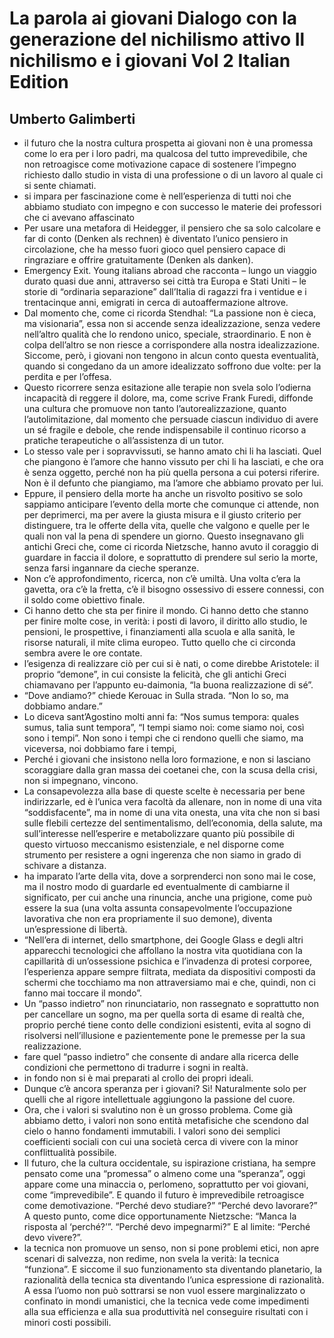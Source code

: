 # La parola ai giovani Dialogo con la generazione del nichilismo attivo Il nichilismo e i giovani Vol 2 Italian Edition
## Umberto Galimberti
- il futuro che la nostra cultura prospetta ai giovani non è una promessa come lo era per i loro padri, ma qualcosa del tutto imprevedibile, che non retroagisce come motivazione capace di sostenere l’impegno richiesto dallo studio in vista di una professione o di un lavoro al quale ci si sente chiamati.
- si impara per fascinazione come è nell’esperienza di tutti noi che abbiamo studiato con impegno e con successo le materie dei professori che ci avevano affascinato
- Per usare una metafora di Heidegger, il pensiero che sa solo calcolare e far di conto (Denken als rechnen) è diventato l’unico pensiero in circolazione, che ha messo fuori gioco quel pensiero capace di ringraziare e offrire gratuitamente (Denken als danken).
- Emergency Exit. Young italians abroad che racconta – lungo un viaggio durato quasi due anni, attraverso sei città tra Europa e Stati Uniti – le storie di “ordinaria separazione” dall’Italia di ragazzi fra i ventidue e i trentacinque anni, emigrati in cerca di autoaffermazione altrove.
- Dal momento che, come ci ricorda Stendhal: “La passione non è cieca, ma visionaria”, essa non si accende senza idealizzazione, senza vedere nell’altro qualità che lo rendono unico, speciale, straordinario. E non è colpa dell’altro se non riesce a corrispondere alla nostra idealizzazione. Siccome, però, i giovani non tengono in alcun conto questa eventualità, quando si congedano da un amore idealizzato soffrono due volte: per la perdita e per l’offesa.
- Questo ricorrere senza esitazione alle terapie non svela solo l’odierna incapacità di reggere il dolore, ma, come scrive Frank Furedi, diffonde una cultura che promuove non tanto l’autorealizzazione, quanto l’autolimitazione, dal momento che persuade ciascun individuo di avere un sé fragile e debole, che rende indispensabile il continuo ricorso a pratiche terapeutiche o all’assistenza di un tutor.
- Lo stesso vale per i sopravvissuti, se hanno amato chi li ha lasciati. Quel che piangono è l’amore che hanno vissuto per chi li ha lasciati, e che ora è senza oggetto, perché non ha più quella persona a cui potersi riferire. Non è il defunto che piangiamo, ma l’amore che abbiamo provato per lui.
- Eppure, il pensiero della morte ha anche un risvolto positivo se solo sappiamo anticipare l’evento della morte che comunque ci attende, non per deprimerci, ma per avere la giusta misura e il giusto criterio per distinguere, tra le offerte della vita, quelle che valgono e quelle per le quali non val la pena di spendere un giorno. Questo insegnavano gli antichi Greci che, come ci ricorda Nietzsche, hanno avuto il coraggio di guardare in faccia il dolore, e soprattutto di prendere sul serio la morte, senza farsi ingannare da cieche speranze.
- Non c’è approfondimento, ricerca, non c’è umiltà. Una volta c’era la gavetta, ora c’è la fretta, c’è il bisogno ossessivo di essere connessi, con il soldo come obiettivo finale.
- Ci hanno detto che sta per finire il mondo. Ci hanno detto che stanno per finire molte cose, in verità: i posti di lavoro, il diritto allo studio, le pensioni, le prospettive, i finanziamenti alla scuola e alla sanità, le risorse naturali, il mite clima europeo. Tutto quello che ci circonda sembra avere le ore contate.
- l’esigenza di realizzare ciò per cui si è nati, o come direbbe Aristotele: il proprio “demone”, in cui consiste la felicità, che gli antichi Greci chiamavano per l’appunto eu-daimonia, “la buona realizzazione di sé”.
- “Dove andiamo?” chiede Kerouac in Sulla strada. “Non lo so, ma dobbiamo andare.”
- Lo diceva sant’Agostino molti anni fa: “Nos sumus tempora: quales sumus, talia sunt tempora”, “I tempi siamo noi: come siamo noi, così sono i tempi”. Non sono i tempi che ci rendono quelli che siamo, ma viceversa, noi dobbiamo fare i tempi,
- Perché i giovani che insistono nella loro formazione, e non si lasciano scoraggiare dalla gran massa dei coetanei che, con la scusa della crisi, non si impegnano, vincono.
- La consapevolezza alla base di queste scelte è necessaria per bene indirizzarle, ed è l’unica vera facoltà da allenare, non in nome di una vita “soddisfacente”, ma in nome di una vita onesta, una vita che non si basi sulle flebili certezze del sentimentalismo, dell’economia, della salute, ma sull’interesse nell’esperire e metabolizzare quanto più possibile di questo virtuoso meccanismo esistenziale, e nel disporne come strumento per resistere a ogni ingerenza che non siamo in grado di schivare a distanza.
- ha imparato l’arte della vita, dove a sorprenderci non sono mai le cose, ma il nostro modo di guardarle ed eventualmente di cambiarne il significato, per cui anche una rinuncia, anche una prigione, come può essere la sua (una volta assunta consapevolmente l’occupazione lavorativa che non era propriamente il suo demone), diventa un’espressione di libertà.
- “Nell’era di internet, dello smartphone, dei Google Glass e degli altri apparecchi tecnologici che affollano la nostra vita quotidiana con la capillarità di un’ossessione psichica e l’invadenza di protesi corporee, l’esperienza appare sempre filtrata, mediata da dispositivi composti da schermi che tocchiamo ma non attraversiamo mai e che, quindi, non ci fanno mai toccare il mondo”.
- Un “passo indietro” non rinunciatario, non rassegnato e soprattutto non per cancellare un sogno, ma per quella sorta di esame di realtà che, proprio perché tiene conto delle condizioni esistenti, evita al sogno di risolversi nell’illusione e pazientemente pone le premesse per la sua realizzazione.
- fare quel “passo indietro” che consente di andare alla ricerca delle condizioni che permettono di tradurre i sogni in realtà.
- in fondo non si è mai preparati al crollo dei propri ideali.
- Dunque c’è ancora speranza per i giovani? Sì! Naturalmente solo per quelli che al rigore intellettuale aggiungono la passione del cuore.
- Ora, che i valori si svalutino non è un grosso problema. Come già abbiamo detto, i valori non sono entità metafisiche che scendono dal cielo o hanno fondamenti immutabili. I valori sono dei semplici coefficienti sociali con cui una società cerca di vivere con la minor conflittualità possibile.
- Il futuro, che la cultura occidentale, su ispirazione cristiana, ha sempre pensato come una “promessa” o almeno come una “speranza”, oggi appare come una minaccia o, perlomeno, soprattutto per voi giovani, come “imprevedibile”. E quando il futuro è imprevedibile retroagisce come demotivazione. “Perché devo studiare?” “Perché devo lavorare?” A questo punto, come dice opportunamente Nietzsche: “Manca la risposta al ‘perché?’”. “Perché devo impegnarmi?” E al limite: “Perché devo vivere?”.
- la tecnica non promuove un senso, non si pone problemi etici, non apre scenari di salvezza, non redime, non svela la verità: la tecnica “funziona”. E siccome il suo funzionamento sta diventando planetario, la razionalità della tecnica sta diventando l’unica espressione di razionalità. A essa l’uomo non può sottrarsi se non vuol essere marginalizzato o confinato in mondi umanistici, che la tecnica vede come impedimenti alla sua efficienza e alla sua produttività nel conseguire risultati con i minori costi possibili.
